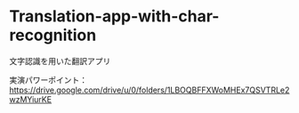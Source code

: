 # Translation-app-with-char-recognition

文字認識を用いた翻訳アプリ

実演パワーポイント：https://drive.google.com/drive/u/0/folders/1LBOQBFFXWoMHEx7QSVTRLe2wzMYiurKE
